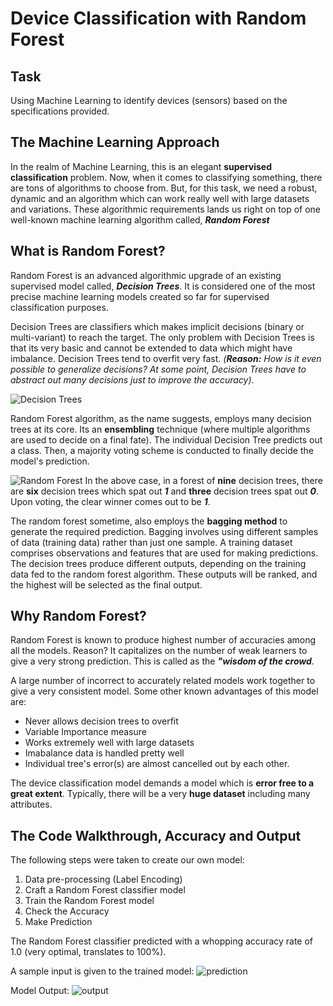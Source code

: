 # Device Classification with Random Forest

## Task
Using Machine Learning to identify devices (sensors) based on the specifications provided.

## The Machine Learning Approach
In the realm of Machine Learning, this is an elegant **supervised classification** problem. 
Now, when it comes to classifying something, there are tons of algorithms to choose from. 
But, for this task, we need a robust, dynamic and an algorithm which can work really well
with large datasets and variations. These algorithmic requirements lands us right on top of
one well-known machine learning algorithm called, **_Random Forest_**

## What is Random Forest?
Random Forest is an advanced algorithmic upgrade of an existing supervised model called, **_Decision Trees_**. It is considered one of the most precise machine learning models created so far for
supervised classification purposes.

Decision Trees are classifiers which makes implicit decisions (binary or multi-variant) to reach 
the target. The only problem with Decision Trees is that its very basic and cannot be extended to 
data which might have imbalance. Decision Trees tend to overfit very fast. _(**Reason:** How is it even 
possible to generalize decisions? At some point, Decision Trees have to abstract out many decisions just
to improve the accuracy)_.

![Decision Trees](https://i.imgur.com/3Yn0P0w.png)

Random Forest algorithm, as the name suggests, employs many decision trees at its core. Its an **ensembling** technique (where multiple algorithms are used to decide on a final fate). The individual
Decision Tree predicts out a class. Then, a majority voting scheme is conducted to finally decide the 
model's prediction.

![Random Forest](https://i.imgur.com/Xdff4tc.png)
In the above case, in a forest of **nine** decision trees, there are **six** decision trees which spat out **_1_** and **three** decision trees spat out **_0_**. Upon voting, the clear winner comes out to be **_1_**.

The random forest sometime, also employs the **bagging method** to generate the required prediction.
Bagging involves using different samples of data (training data) rather than just one sample. A training dataset comprises observations and features that are used for making predictions. The decision trees produce different outputs, depending on the training data fed to the random forest algorithm. These outputs will be ranked, and the highest will be selected as the final output.

## Why Random Forest?
Random Forest is known to produce highest number of accuracies among all the models. Reason? It capitalizes on the number of weak learners to give a very strong prediction. This is called as the **_"wisdom of the crowd_**.

A large number of incorrect to accurately related models work together to give a very consistent model.
Some other known advantages of this model are:
- Never allows decision trees to overfit
- Variable Importance measure
- Works extremely well with large datasets
- Imabalance data is handled pretty well 
- Individual tree's error(s) are almost cancelled out by each other.

The device classification model demands a model which is **error free to a great extent**. Typically, there will be a very **huge dataset** including many attributes.

## The Code Walkthrough, Accuracy and Output
The following steps were taken to create our own model:
1. Data pre-processing (Label Encoding)
2. Craft a Random Forest classifier model
3. Train the Random Forest model
4. Check the Accuracy
5. Make Prediction


The Random Forest classifier predicted with a whopping accuracy rate of 1.0 (very optimal, translates to 100%).

A sample input is given to the trained model:
![prediction](https://i.imgur.com/TowGYjN.png)

Model Output:
![output](https://i.imgur.com/pLp9K4A.png)
